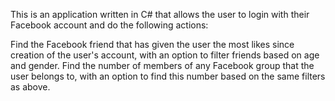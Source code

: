 This is an application written in C# that allows the user to login with their Facebook account and do the following actions:

Find the Facebook friend that has given the user the most likes since creation of the user's account, with an option to filter friends based on age and gender.
Find the number of members of any Facebook group that the user belongs to, with an option to find this number based on the same filters as above.
